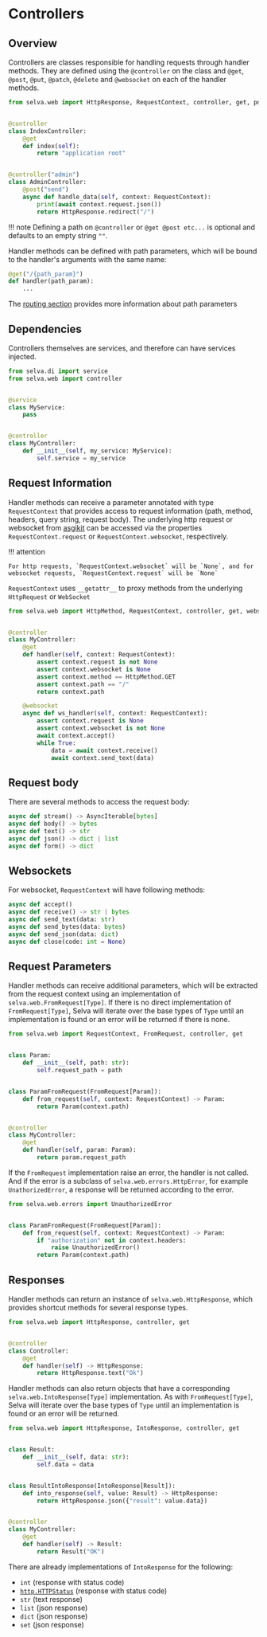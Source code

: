 # Controllers

## Overview

Controllers are classes responsible for handling requests through handler methods.
They are defined using the `@controller` on the class and `@get`, `@post`, `@put`,
`@patch`, `@delete` and `@websocket` on each of the handler methods.

```python
from selva.web import HttpResponse, RequestContext, controller, get, post


@controller
class IndexController:
    @get
    def index(self):
        return "application root"


@controller("admin")
class AdminController:
    @post("send")
    async def handle_data(self, context: RequestContext):
        print(await context.request.json())
        return HttpResponse.redirect("/")
```

!!! note
    Defining a path on `@controller` or `@get @post etc...` is optional and
    defaults to an empty string `""`.

Handler methods can be defined with path parameters, which will be bound to the
handler's arguments with the same name:

```python
@get("/{path_param}")
def handler(path_param):
    ...
```

The [routing section](../routing) provides more information about path parameters

## Dependencies

Controllers themselves are services, and therefore can have services injected.

```python
from selva.di import service
from selva.web import controller


@service
class MyService:
    pass


@controller
class MyController:
    def __init__(self, my_service: MyService):
        self.service = my_service
```

## Request Information

Handler methods can receive a parameter annotated with type `RequestContext`
that provides access to request information (path, method, headers, query
string, request body). The underlying http request or websocket from
[asgikit](https://pypi.org/project/asgikit/) can be accessed via  the properties
`RequestContext.request` or `RequestContext.websocket`, respectively.

!!! attention

    For http requests, `RequestContext.websocket` will be `None`, and for
    websocket requests, `RequestContext.request` will be `None`

`RequestContext` uses `__getattr__` to proxy methods from the underlying `HttpRequest` or `WebSocket`

```python
from selva.web import HttpMethod, RequestContext, controller, get, websocket


@controller
class MyController:
    @get
    def handler(self, context: RequestContext):
        assert context.request is not None
        assert context.websocket is None
        assert context.method == HttpMethod.GET
        assert context.path == "/"
        return context.path

    @websocket
    async def ws_handler(self, context: RequestContext):
        assert context.request is None
        assert context.websocket is not None
        await context.accept()
        while True:
            data = await context.receive()
            await context.send_text(data)
```

## Request body

There are several methods to access the request body:

```python
async def stream() -> AsyncIterable[bytes]
async def body() -> bytes
async def text() -> str
async def json() -> dict | list
async def form() -> dict
```

## Websockets

For websocket, `RequestContext` will have following methods:

```python
async def accept()
async def receive() -> str | bytes
async def send_text(data: str)
async def send_bytes(data: bytes)
async def send_json(data: dict)
async def close(code: int = None)
```

## Request Parameters

Handler methods can receive additional parameters, which will be extracted from
the request context using an implementation of `selva.web.FromRequest[Type]`.
If there is no direct implementation of `FromRequest[Type]`, Selva will iterate
over the base types of `Type` until an implementation is found or an error will
be returned if there is none.

```python
from selva.web import RequestContext, FromRequest, controller, get


class Param:
    def __init__(self, path: str):
        self.request_path = path


class ParamFromRequest(FromRequest[Param]):
    def from_request(self, context: RequestContext) -> Param:
        return Param(context.path)


@controller
class MyController:
    @get
    def handler(self, param: Param):
        return param.request_path
```

If the `FromRequest` implementation raise an error, the handler is not called.
And if the error is a subclass of `selva.web.errors.HttpError`, for example
`UnathorizedError`, a response will be returned according to the error.

```python
from selva.web.errors import UnauthorizedError


class ParamFromRequest(FromRequest[Param]):
    def from_request(self, context: RequestContext) -> Param:
        if "authorization" not in context.headers:
            raise UnauthorizedError()
        return Param(context.path)
```

## Responses

Handler methods can return an instance of `selva.web.HttpResponse`, which
provides shortcut methods for several response types.

```python
from selva.web import HttpResponse, controller, get


@controller
class Controller:
    @get
    def handler(self) -> HttpResponse:
        return HttpResponse.text("Ok")
```

Handler methods can also return objects that have a corresponding `selva.web.IntoResponse[Type]`
implementation. As with `FromRequest[Type]`, Selva will iterate over the base
types of `Type` until an implementation is found or an error will be returned.

```python
from selva.web import HttpResponse, IntoResponse, controller, get


class Result:
    def __init__(self, data: str):
        self.data = data


class ResultIntoResponse(IntoResponse[Result]):
    def into_response(self, value: Result) -> HttpResponse:
        return HttpResponse.json({"result": value.data})


@controller
class MyController:
    @get
    def handler(self) -> Result:
        return Result("OK")
```

There are already implementations of `IntoResponse` for the following:

- `int` (response with status code)
- [`http.HTTPStatus`](https://docs.python.org/3/library/http.html#http.HTTPStatus) (response with status code)
- `str` (text response)
- `list` (json response)
- `dict` (json response)
- `set` (json response)
